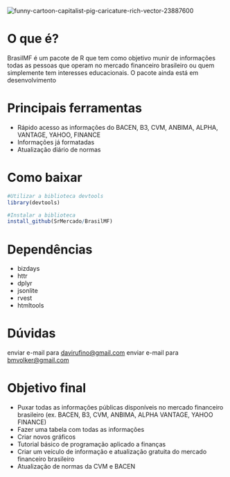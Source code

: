 ![funny-cartoon-capitalist-pig-caricature-rich-vector-23887600](https://user-images.githubusercontent.com/65870501/83472998-f0ad6d00-a45e-11ea-8c7d-609a43a61e9a.jpg)


# O que é?

BrasilMF é um pacote de R que tem como objetivo munir de informações todas as pessoas que operam no mercado financeiro brasileiro ou quem simplemente tem interesses educacionais. O pacote ainda está em desenvolvimento

# Principais ferramentas

* Rápido acesso as informações do BACEN, B3, CVM, ANBIMA, ALPHA, VANTAGE, YAHOO, FINANCE
* Informações já formatadas
* Atualização diário de normas

# Como baixar

```R
#Utilizar a biblioteca devtools
library(devtools)
```
```R
#Instalar a biblioteca
install_github(SrMercado/BrasilMF)
```

# Dependências

* bizdays
* httr
* dplyr
* jsonlite
* rvest
* htmltools

# Dúvidas

enviar e-mail para davirufino@gmail.com
enviar e-mail para bmvolker@gmail.com

# Objetivo final

* Puxar todas as informações públicas disponíveis no mercado financeiro brasileiro (ex. BACEN, B3, CVM, ANBIMA, ALPHA VANTAGE, YAHOO FINANCE)
* Fazer uma tabela com todas as informações
* Criar novos gráficos
* Tutorial básico de programação aplicado a finanças
* Criar um veículo de informação e atualização gratuita do mercado financeiro brasileiro
* Atualização de normas da CVM e BACEN
